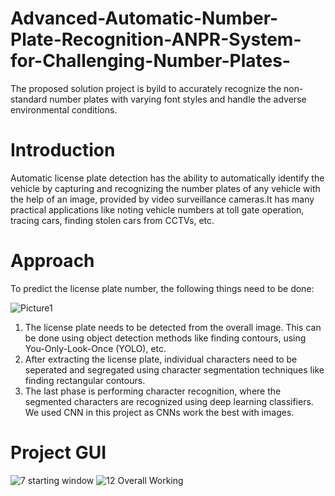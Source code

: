 # Advanced-Automatic-Number-Plate-Recognition-ANPR-System-for-Challenging-Number-Plates-
The proposed solution project is byild to accurately recognize the non-standard number plates with varying font styles and handle the adverse environmental conditions.

 # Introduction
 Automatic license plate detection has the ability to automatically identify the vehicle by capturing and recognizing the number plates of any vehicle with the help of an image, provided by video surveillance cameras.It has many practical applications like noting vehicle numbers at toll gate operation, tracing cars, finding stolen cars from CCTVs, etc.

 # Approach 
 To predict the license plate number, the following things need to be done:

 ![Picture1](https://github.com/ankit1970/Advanced-Automatic-Number-Plate-Recognition-ANPR-System-for-Challenging-Number-Plates-/assets/87433976/364eed40-713e-4c20-a7f8-3f892c04119a)
1. The license plate needs to be detected from the overall image. This can be done using object detection methods like finding contours, using You-Only-Look-Once (YOLO), etc.
2. After extracting the license plate, individual characters need to be seperated and segregated using character segmentation techniques like finding rectangular contours.
3. The last phase is performing character recognition, where the segmented characters are recognized using deep learning classifiers. We used CNN in this project as CNNs work the best with images.

# Project GUI
![7 starting window](https://github.com/ankit1970/Advanced-Automatic-Number-Plate-Recognition-ANPR-System-for-Challenging-Number-Plates-/assets/87433976/1c12b798-40fc-43f6-b6b4-c2b58c825a13)
![12 Overall Working](https://github.com/ankit1970/Advanced-Automatic-Number-Plate-Recognition-ANPR-System-for-Challenging-Number-Plates-/assets/87433976/7eaea635-e24a-4099-8b2c-a3c49c9fb415)
